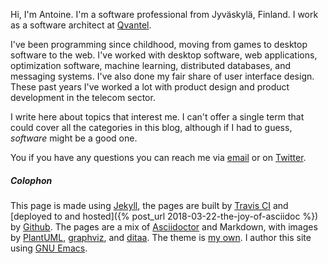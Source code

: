 Hi, I'm Antoine. I'm a software professional from Jyväskylä, Finland. I work as a software
architect at [Qvantel](http://www.qvantel.com).

I've been programming since childhood, moving from games to desktop software to
the web. I've worked with desktop software, web applications, optimization
software, machine learning, distributed databases, and messaging systems. I've
also done my fair share of user interface design. These past years I've worked a
lot with product design and product development in the telecom sector. 

I write here about topics that interest me. I can't offer a single term that
could cover all the categories in this blog, although if I had to guess,
*software* might be a good one.

You if you have any questions you can reach me via [email](mailto:ane@iki.fi) or
on [Twitter](https://twitter.com/anewtf).

##### Colophon

This page is made using [Jekyll](https://jekyllrb.com/), the pages are built by
[Travis CI](https://travis-ci.org/) and [deployed to and hosted]({% post_url
2018-03-22-the-joy-of-asciidoc %}) by [Github](http://github.com). The pages are
a mix of [Asciidoctor](https://asciidoctor.org/) and Markdown, with images by
[PlantUML](http://plantuml.com/), [graphviz](https://www.graphviz.org/), and
[ditaa](http://ditaa.sourceforge.net/). The theme is [my
own](https://github.com/ane/ane.github.io/). I author this site using [GNU Emacs](https://www.gnu.org/software/emacs/).
